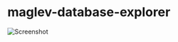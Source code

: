 maglev-database-explorer
========================

![Screenshot](https://raw.github.com/matthias-springer/maglev-database-explorer/master/screenshot.png "Screenshot")
